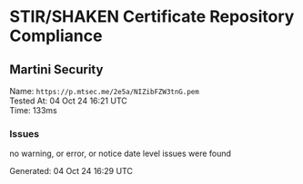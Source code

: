 # STIR/SHAKEN Certificate Repository Compliance

## Martini Security

Name: `https://p.mtsec.me/2e5a/NIZibFZW3tnG.pem`\
Tested At: 04 Oct 24 16:21 UTC\
Time: 133ms

### Issues

no warning, or error, or notice date level issues were found

Generated: 04 Oct 24 16:29 UTC
